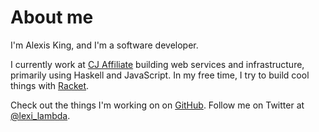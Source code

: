 # About me

I'm Alexis King, and I'm a software developer.

I currently work at [CJ Affiliate][cj] building web services and infrastructure, primarily using Haskell and JavaScript. In my free time, I try to build cool things with [Racket][racket].

Check out the things I'm working on on [GitHub][my-github]. Follow me on Twitter at [@lexi_lambda][my-twitter].

[cj]: http://www.cj.com
[racket]: http://racket-lang.org
[my-github]: https://github.com/lexi-lambda/
[my-twitter]: https://twitter.com/lexi_lambda
